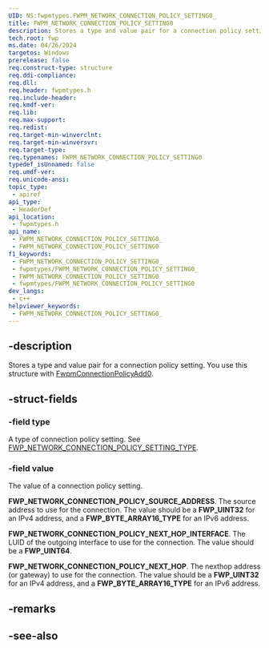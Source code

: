 ```yaml
---
UID: NS:fwpmtypes.FWPM_NETWORK_CONNECTION_POLICY_SETTING0_
title: FWPM_NETWORK_CONNECTION_POLICY_SETTING0
description: Stores a type and value pair for a connection policy setting.
tech.root: fwp
ms.date: 04/26/2024
targetos: Windows
prerelease: false
req.construct-type: structure
req.ddi-compliance: 
req.dll: 
req.header: fwpmtypes.h
req.include-header: 
req.kmdf-ver: 
req.lib: 
req.max-support: 
req.redist: 
req.target-min-winverclnt: 
req.target-min-winversvr: 
req.target-type: 
req.typenames: FWPM_NETWORK_CONNECTION_POLICY_SETTING0
typedef_isUnnamed: false
req.umdf-ver: 
req.unicode-ansi: 
topic_type:
 - apiref
api_type:
 - HeaderDef
api_location:
 - fwpmtypes.h
api_name:
 - FWPM_NETWORK_CONNECTION_POLICY_SETTING0_
 - FWPM_NETWORK_CONNECTION_POLICY_SETTING0
f1_keywords:
 - FWPM_NETWORK_CONNECTION_POLICY_SETTING0_
 - fwpmtypes/FWPM_NETWORK_CONNECTION_POLICY_SETTING0_
 - FWPM_NETWORK_CONNECTION_POLICY_SETTING0
 - fwpmtypes/FWPM_NETWORK_CONNECTION_POLICY_SETTING0
dev_langs:
 - c++
helpviewer_keywords:
 - FWPM_NETWORK_CONNECTION_POLICY_SETTING0_
---
```


## -description

Stores a type and value pair for a connection policy setting. You use this structure with [FwpmConnectionPolicyAdd0]().

## -struct-fields

### -field type

A type of connection policy setting. See [FWP_NETWORK_CONNECTION_POLICY_SETTING_TYPE](/windows/win32/api/fwptypes/ne-fwptypes-fwp_network_connection_policy_setting_type).

### -field value

The value of a connection policy setting.

**FWP_NETWORK_CONNECTION_POLICY_SOURCE_ADDRESS**. The source address to use for the connection. The value should be a **FWP_UINT32** for an IPv4 address, and a **FWP_BYTE_ARRAY16_TYPE** for an IPv6 address.
 
**FWP_NETWORK_CONNECTION_POLICY_NEXT_HOP_INTERFACE**. The LUID of the outgoing interface to use for the connection. The value should be a **FWP_UINT64**.
 
**FWP_NETWORK_CONNECTION_POLICY_NEXT_HOP**. The nexthop address (or gateway) to use for the connection. The value should be a **FWP_UINT32** for an IPv4 address, and a **FWP_BYTE_ARRAY16_TYPE** for an IPv6 address.          

## -remarks

## -see-also
